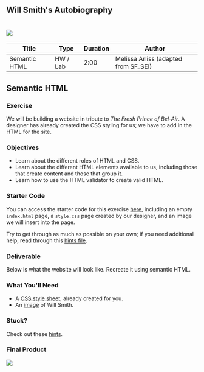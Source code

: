 ## Will Smith's Autobiography

# ![](https://ga-dash.s3.amazonaws.com/production/assets/logo-9f88ae6c9c3871690e33280fcf557f33.png)

| Title | Type | Duration | Author |
| -- | -- | -- | -- |
| Semantic HTML | HW / Lab | 2:00 | Melissa Arliss (adapted from SF_SEI) |

## Semantic HTML

### Exercise

We will be building a website in tribute to *The Fresh Prince of Bel-Air*. A designer has already created the CSS styling for us; we have to add in the HTML for the site.

### Objectives

- Learn about the different roles of HTML and CSS.
- Learn about the different HTML elements available to us, including those that create content and those that group it.
- Learn how to use the HTML validator to create valid HTML.

### Starter Code

You can access the starter code for this exercise [here](https://git.generalassemb.ly/sureshmelvinsigera/AMEX/tree/master/Week1/2-Tuesday/lessons/2-semantic-html/starter-code), including an empty `index.html` page, a `style.css` page created by our designer, and an image we will insert into the page.

Try to get through as much as possible on your own; if you need additional help, read through this [hints file](https://git.generalassemb.ly/GA-Cognizant/html-css/tree/master/semantic-html-hw/starter-code/hints.md).


### Deliverable

Below is what the website will look like. Recreate it using semantic HTML.

### What You'll Need

- A [CSS style sheet](https://git.generalassemb.ly/GA-Cognizant/html-css/blob/master/semantic-html-hw/starter-code/styles.css), already created for you.
- An [image](https://git.generalassemb.ly/GA-Cognizant/html-css/blob/master/semantic-html-hw/images/bball.jpg) of Will Smith.

### Stuck?

Check out these [hints](https://git.generalassemb.ly/GA-Cognizant/html-css/tree/master/semantic-html-hw/starter-code/hints.md).

### Final Product

![](https://git.generalassemb.ly/GA-Cognizant/html-css/blob/master/semantic-html-hw/images/mockup.png)
